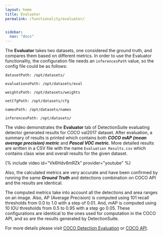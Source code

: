 ```yaml
---
layout: home
title: Evaluator
permalink: /functionality/evaluator/


sidebar:
  nav: "docs"
---
```



The **Evaluator** takes two datasets, one considered the ground truth, and compares them based on different metrics. 
In order to use the Evaluator functionality, the configuration file needs an `inferencesPath` value, so the config file could be as follows:

```
datasetPath: /opt/datasets/

evaluationsPath: /opt/datasets/eval

weightsPath: /opt/datasets/weights

netCfgPath: /opt/datasets/cfg

namesPath: /opt/datasets/names

inferencesPath: /opt/datasets/
```


The video demonstrates the **Evaluator** tab of DetectionSuite evaluating detector generated results for COCO val2017 dataset. After evaluation, a summary of results is printed which contains both ***COCO mAP (mean average precision) metric*** and ***Pascal VOC metric***.
More detailed results are written in a CSV file with the name `Evaluation Results.csv` which contains class wise and overall results for the given dataset.

{% include video id="Vk6Hdv6mRZk" provider="youtube" %}

Also, the calculated metrics are very accurate and have been confirmed by running the same ***Ground Truth*** and detections combination on COCO API and the results are identical.

The computed metrics take into account all the detections and area ranges on an image. Also, AP (Average Precision) is computed using 101 recall thresholds from 0.0 to 1.0 with a step of 0.01. And, mAP is computed using 10 IOU thresholds from 0.5 to 0.95 with a step go 0.05.
These configurations are identical to the ones used for computation in the COCO API, and so are the results generated by DetectionSuite.

For more details please visit [COCO Detection Evaluation](whttp://cocodataset.org/#detection-eval) or [COCO API](https://github.com/cocodataset/cocoapi).